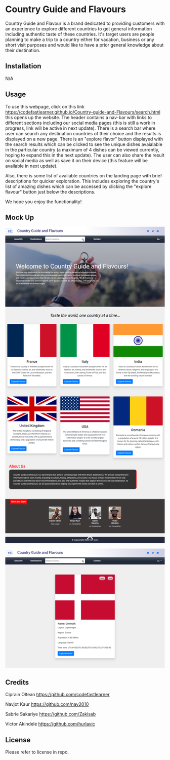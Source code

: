 # Country Guide and Flavours

Country Guide and Flavour is a brand dedicated to providing customers with an experience to explore different countries to get general information including authentic taste of these countries. It's target users are people planning to make a trip to a country either for vacation, business or any short visit purposes and would like to have a prior general knowledge about their destination.

## Installation
N/A

## Usage

To use this webpage, click on this link https://codefastlearner.github.io/Country-guide-and-Flavours/search.html this opens up the website. The header contains a nav-bar with links to different sections including our social media pages (this is still a work in progress, link will be active in next update). There is a search bar where user can search any destination countries of their choice and the results is displayed on a new page. There is an "explore flavor" button displayed with the search results which can be clicked to see the unique dishes avaialable in the particular country (a maximum of 4 dishes can be viewed currently, hoping to expand this in the next update). The user can also share the result on social media as well as save it on their device (this feature will be available in next update).

Also, there is some list of available countries on the landing page with brief descriptions for quicker exploration. This includes exploring the country's list of amazing dishes which can be accessed by clicking the "explore flavour" button just below the descriptions.

We hope you enjoy the functionality!

## Mock Up
![alt text](/assets/images/mockup1.png)

![alt text](/assets/images/mockup2.png)

## Credits

Ciprain Oltean  https://github.com/codefastlearner

Navjot Kaur  https://github.com/nav2010

Sabrie Sakariye https://github.com/Zakisab

Victor Akindele https://github.com/hurlavic

## License

Please refer to license in repo.




